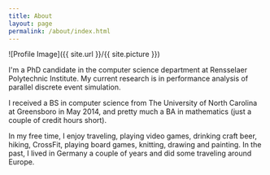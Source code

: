 ```yaml
---
title: About
layout: page
permalink: /about/index.html
---
```

<style>
img { width: 50%; margin: 0 auto; display: block; }
</style>

![Profile Image]({{ site.url }}/{{ site.picture }})

I'm a PhD candidate in the computer science department at Rensselaer Polytechnic Institute. 
My current research is in performance analysis of parallel discrete event simulation. 

I received a BS in computer science from The University of North Carolina at Greensboro 
in May 2014, and pretty much a BA in mathematics (just a couple of credit hours short).

In my free time, I enjoy traveling, playing video games, drinking craft beer, hiking, CrossFit, playing board games, knitting, drawing and painting. 
In the past, I lived in Germany a couple of years and did some traveling around Europe. 

